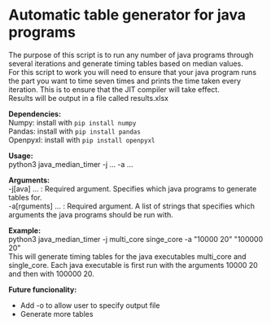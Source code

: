 # Automatic table generator for java programs
The purpose of this script is to run any number of java programs through several iterations and generate timing tables based on median values.  
For this script to work you will need to ensure that your java program runs the part you want to time seven times and prints the time taken every iteration. This is to ensure that the JIT compiler will take effect.  
Results will be output in a file called results.xlsx  
  
**Dependencies:**  
Numpy: install with ```pip install numpy```  
Pandas: install with ```pip install pandas```  
Openpyxl: install with ```pip install openpyxl```
  
**Usage:**  
python3 java\_median\_timer -j ... -a ...  
  
**Arguments:**  
\-j[ava]        ...     : Required argument. Specifies which java programs to generate tables for.  
\-a[rguments]   ...     : Required argument. A list of strings that specifies which arguments the java programs should be run with.
  
**Example:**  
python3 java\_median\_timer -j multi\_core singe\_core -a "10000 20" "100000 20"  
This will generate timing tables for the java executables multi\_core and single\_core. Each java executable is first run with the arguments 10000 20 and then with 100000 20.
  
**Future funcionality:**  
- Add -o to allow user to specify output file    
- Generate more tables
